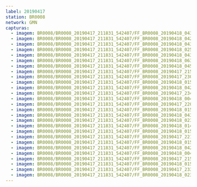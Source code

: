 ```yaml
---
label: 20190417
station: BR0008
network: GMN
capturas:
  - imagem: BR0008/BR0008_20190417_211831_542407/FF_BR0008_20190418_043018_888_0428800.fits_maxpixel.jpg
  - imagem: BR0008/BR0008_20190417_211831_542407/FF_BR0008_20190418_042520_085_0424192.fits_maxpixel.jpg
  - imagem: BR0008/BR0008_20190417_211831_542407/FF_BR0008_20190418_043905_203_0437504.fits_maxpixel.jpg
  - imagem: BR0008/BR0008_20190417_211831_542407/FF_BR0008_20190418_025901_060_0339712.fits_maxpixel.jpg
  - imagem: BR0008/BR0008_20190417_211831_542407/FF_BR0008_20190418_043849_135_0437248.fits_maxpixel.jpg
  - imagem: BR0008/BR0008_20190417_211831_542407/FF_BR0008_20190418_063345_743_0551936.fits_maxpixel.jpg
  - imagem: BR0008/BR0008_20190417_211831_542407/FF_BR0008_20190418_045726_234_0455936.fits_maxpixel.jpg
  - imagem: BR0008/BR0008_20190417_211831_542407/FF_BR0008_20190417_215008_822_0027648.fits_maxpixel.jpg
  - imagem: BR0008/BR0008_20190417_211831_542407/FF_BR0008_20190417_230116_372_0098304.fits_maxpixel.jpg
  - imagem: BR0008/BR0008_20190417_211831_542407/FF_BR0008_20190418_015955_409_0279808.fits_maxpixel.jpg
  - imagem: BR0008/BR0008_20190417_211831_542407/FF_BR0008_20190418_042441_586_0423680.fits_maxpixel.jpg
  - imagem: BR0008/BR0008_20190417_211831_542407/FF_BR0008_20190417_234229_299_0139776.fits_maxpixel.jpg
  - imagem: BR0008/BR0008_20190417_211831_542407/FF_BR0008_20190418_004058_390_0198656.fits_maxpixel.jpg
  - imagem: BR0008/BR0008_20190417_211831_542407/FF_BR0008_20190417_220517_629_0042240.fits_maxpixel.jpg
  - imagem: BR0008/BR0008_20190417_211831_542407/FF_BR0008_20190418_015647_593_0276480.fits_maxpixel.jpg
  - imagem: BR0008/BR0008_20190417_211831_542407/FF_BR0008_20190418_043053_507_0429312.fits_maxpixel.jpg
  - imagem: BR0008/BR0008_20190417_211831_542407/FF_BR0008_20190418_023344_649_0313856.fits_maxpixel.jpg
  - imagem: BR0008/BR0008_20190417_211831_542407/FF_BR0008_20190418_014955_745_0269312.fits_maxpixel.jpg
  - imagem: BR0008/BR0008_20190417_211831_542407/FF_BR0008_20190418_015156_350_0271360.fits_maxpixel.jpg
  - imagem: BR0008/BR0008_20190417_211831_542407/FF_BR0008_20190417_221221_821_0049152.fits_maxpixel.jpg
  - imagem: BR0008/BR0008_20190417_211831_542407/FF_BR0008_20190418_015800_111_0277760.fits_maxpixel.jpg
  - imagem: BR0008/BR0008_20190417_211831_542407/FF_BR0008_20190418_042501_448_0423936.fits_maxpixel.jpg
  - imagem: BR0008/BR0008_20190417_211831_542407/FF_BR0008_20190418_004042_673_0198400.fits_maxpixel.jpg
  - imagem: BR0008/BR0008_20190417_211831_542407/FF_BR0008_20190417_215829_327_0035584.fits_maxpixel.jpg
  - imagem: BR0008/BR0008_20190417_211831_542407/FF_BR0008_20190418_015125_840_0270848.fits_maxpixel.jpg
  - imagem: BR0008/BR0008_20190417_211831_542407/FF_BR0008_20190417_233030_807_0127488.fits_maxpixel.jpg
  - imagem: BR0008/BR0008_20190417_211831_542407/FF_BR0008_20190418_023358_149_0314112.fits_maxpixel.jpg
---
```

